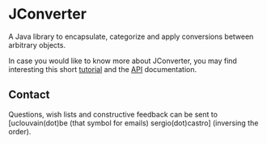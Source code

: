 JConverter
==========

A Java library to encapsulate, categorize and apply conversions between arbitrary objects.

In case you would like to know more about JConverter, you may find interesting this short [tutorial](http://jconverter.github.com/ "JConverter Tutorial") 
and the [API](http://jconverter.github.com/javadocs/ "API documentation ") documentation.


Contact
-------

Questions, wish lists and constructive feedback can be sent to [uclouvain(dot)be (that symbol for emails) sergio(dot)castro]  \(inversing the order\).
